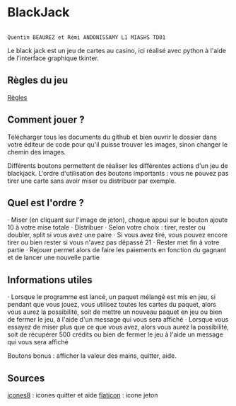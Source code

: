 # BlackJack
                                                                                                                      Quentin BEAUREZ et Rémi ANDONISSAMY L1 MIASHS TD01
Le black jack est un jeu de cartes au casino, ici réalisé avec python à l'aide de l'interface graphique tkinter.


## Règles du jeu

[Règles](https://www.regles-de-jeux.com/regle-du-black-jack/)


## Comment jouer ?

Télécharger tous les documents du github et bien ouvrir le dossier dans votre éditeur de code pour qu'il puisse trouver les images, sinon changer le chemin des images.

Différents boutons permettent de réaliser les différentes actions d'un jeu de blackjack.
L'ordre d'utilisation des boutons importants : vous ne pouvez pas tirer une carte sans avoir miser ou distribuer par exemple. 


## Quel est l'ordre ?

⋅ Miser (en cliquant sur l'image de jeton), chaque appui sur le bouton ajoute 10 à votre mise totale
⋅ Distribuer 
⋅ Selon votre choix : tirer, rester ou doubler, split si vous avez une paire
⋅ Si vous avez tiré, vous pouvez encore tirer ou bien rester si vous n'avez pas dépassé 21
⋅ Rester met fin à votre partie 
⋅ Rejouer permet alors de faire les paiements en fonction du gagnant et de lancer une nouvelle partie


## Informations utiles
 ⋅ Lorsque le programme est lancé, un paquet mélangé est mis en jeu, si pendant que vous jouez, vous utilisez toutes les cartes du paquet, alors vous aurez la 
 possibilité, soit de mettre un nouveau paquet en jeu ou bien de fermer le jeu, à l'aide d'un message qui vous sera affiché
 ⋅ Lorsque vous essayez de miser plus que ce que vous avez, alors vous aurez la possibilité, soit de récupérer 500 crédits ou bien de fermer le jeu à l'aide un message
 qui vous sera affiché

Boutons bonus : afficher la valeur des mains, quitter, aide.

## Sources

[icones8](https://icones8.fr/) : icones quitter et aide
[flaticon](https://www.flaticon.com/fr/) : icone jeton
